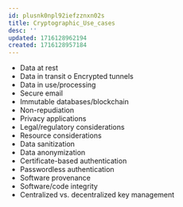 ```yaml
---
id: plusnk0npl92iefzznxn02s
title: Cryptographic_Use_cases
desc: ''
updated: 1716128962194
created: 1716128957184
---
```

- Data at rest
- Data in transit
o Encrypted tunnels
- Data in use/processing
- Secure email
- Immutable databases/blockchain
- Non-repudiation
- Privacy applications
- Legal/regulatory considerations
- Resource considerations
- Data sanitization
- Data anonymization
- Certificate-based authentication
- Passwordless authentication
- Software provenance
- Software/code integrity
- Centralized vs. decentralized key
management